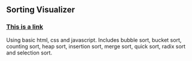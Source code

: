 ## Sorting Visualizer
### [This is a link](lamonfly.github.io)
Using basic html, css and javascript.
Includes bubble sort, bucket sort, counting sort, heap sort, insertion sort, merge sort, quick sort, radix sort and selection sort.
